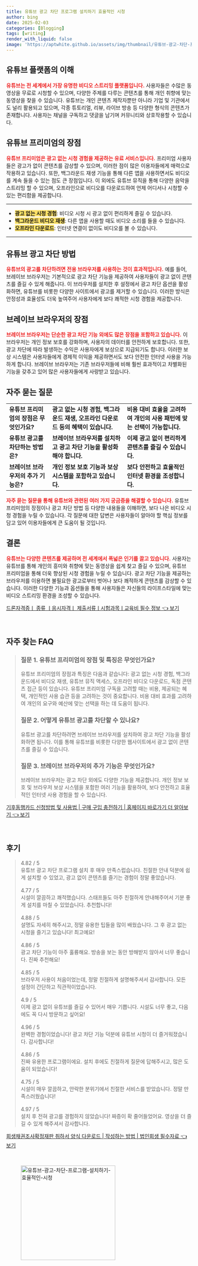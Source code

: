 ```yaml
---
title: 유튜브 광고 차단 프로그램 설치하기 효율적인 시청
author: bing
date: 2025-02-03
categories: [Blogging]
tags: [writing]
render_with_liquid: false
image: 'https://aptwhite.github.io/assets/img/thumbnail/유튜브-광고-차단-프로그램-설치하기-효율적인-시청.webp'
---
```



<h2 id='유튜브 플랫폼의 이해'>유튜브 플랫폼의 이해</h2>

<p><b><span style="color: #ee2323;">유튜브는 전 세계에서 가장 유명한 비디오 스트리밍 플랫폼입니다.</span></b> 사용자들은 수많은 동영상을 무료로 시청할 수 있으며, 다양한 주제를 다루는 콘텐츠를 통해 개인 취향에 맞는 동영상을 찾을 수 있습니다. 유튜브는 개인 콘텐츠 제작자뿐만 아니라 기업 및 기관에서도 널리 활용되고 있으며, 각종 튜토리얼, 리뷰, 라이브 방송 등 다양한 형식의 콘텐츠가 존재합니다. 사용자는 채널을 구독하고 댓글을 남기며 커뮤니티와 상호작용할 수 있습니다.</p>

<h2 id='유튜브 프리미엄의 장점'>유튜브 프리미엄의 장점</h2>

<p><b><span style="color: #ee2323;">유튜브 프리미엄은 광고 없는 시청 경험을 제공하는 유료 서비스입니다.</span></b> 프리미엄 사용자들은 광고가 없이 콘텐츠를 감상할 수 있으며, 이러한 점이 많은 이용자들에게 매력으로 작용하고 있습니다. 또한, 백그라운드 재생 기능을 통해 다른 앱을 사용하면서도 비디오를 계속 들을 수 있는 점도 큰 장점입니다. 이 외에도 유튜브 뮤직을 통해 다양한 음악을 스트리밍 할 수 있으며, 오프라인으로 비디오를 다운로드하여 언제 어디서나 시청할 수 있는 편리함을 제공합니다.</p>

<hr />

<ul>
    <li><b><span style="background-color: #ffe066;">광고 없는 시청 경험</span></b>: 비디오 시청 시 광고 없이 편리하게 즐길 수 있습니다.</li>
    <li><b><span style="background-color: #ffe066;">백그라운드 비디오 재생</span></b>: 다른 앱을 사용할 때도 비디오 소리를 들을 수 있습니다.</li>
    <li><b><span style="background-color: #ffe066;">오프라인 다운로드</span></b>: 인터넷 연결이 없이도 비디오를 볼 수 있습니다.</li>
</ul>

<hr />

<h2 id='유튜브 광고 차단 방법'>유튜브 광고 차단 방법</h2>

<p><b><span style="color: #ee2323;">유튜브의 광고를 차단하려면 전용 브라우저를 사용하는 것이 효과적입니다.</span></b> 예를 들어, 브레이브 브라우저는 기본적으로 광고 차단 기능을 제공하여 사용자들이 광고 없이 콘텐츠를 즐길 수 있게 해줍니다. 이 브라우저를 설치한 후 설정에서 광고 차단 옵션을 활성화하면, 유튜브를 비롯한 다양한 사이트에서 광고를 제거할 수 있습니다. 이러한 방식은 안정성과 효율성도 더욱 높여주어 사용자에게 보다 쾌적한 시청 경험을 제공합니다.</p>

<h2 id='브레이브 브라우저의 장점'>브레이브 브라우저의 장점</h2>

<p><b><span style="color: #ee2323;">브레이브 브라우저는 단순한 광고 차단 기능 외에도 많은 장점을 포함하고 있습니다.</span></b> 이 브라우저는 개인 정보 보호를 강화하며, 사용자의 데이터를 안전하게 보호합니다. 또한, 광고 차단에 따라 발생하는 수익은 사용자에게 보상으로 지급되기도 합니다. 이러한 보상 시스템은 사용자들에게 경제적 이익을 제공하면서도 보다 안전한 인터넷 사용을 가능하게 합니다. 브레이브 브라우저는 기존 브라우저들에 비해 훨씬 효과적이고 차별화된 기능을 갖추고 있어 많은 사용자들에게 사랑받고 있습니다.</p>

<h2 id='자주 묻는 질문'>자주 묻는 질문</h2>

<table>
    <tr>
        <td><b>유튜브 프리미엄의 장점은 무엇인가요?</b></td>
        <td><b>광고 없는 시청 경험, 백그라운드 재생, 오프라인 다운로드 등의 혜택이 있습니다.</b></td>
        <td><b>비용 대비 효율을 고려하여 개인의 사용 패턴에 맞는 선택이 가능합니다.</b></td>
    </tr>
    <tr>
        <td><b>유튜브 광고를 차단하는 방법은?</b></td>
        <td><b>브레이브 브라우저를 설치하고 광고 차단 기능을 활성화해야 합니다.</b></td>
        <td><b>이제 광고 없이 편리하게 콘텐츠를 즐길 수 있습니다.</b></td>
    </tr>
    <tr>
        <td><b>브레이브 브라우저의 추가 기능은?</b></td>
        <td><b>개인 정보 보호 기능과 보상 시스템을 포함하고 있습니다.</b></td>
        <td><b>보다 안전하고 효율적인 인터넷 환경을 조성합니다.</b></td>
    </tr>
</table>

<p><b><span style="color: #ee2323;">자주 묻는 질문을 통해 유튜브와 관련된 여러 가지 궁금증을 해결할 수 있습니다.</span></b> 유튜브 프리미엄의 장점이나 광고 차단 방법 등 다양한 내용들을 이해하면, 보다 나은 비디오 시청 경험을 누릴 수 있습니다. 각 질문에 대한 답변은 사용자들이 알아야 할 핵심 정보를 담고 있어 이용자들에게 큰 도움이 될 것입니다.</p>

<h2 id='결론'>결론</h2>

<p><b><span style="color: #ee2323;">유튜브는 다양한 콘텐츠를 제공하며 전 세계에서 폭넓은 인기를 끌고 있습니다.</span></b> 사용자는 유튜브를 통해 개인의 흥미와 취향에 맞는 동영상을 쉽게 찾고 즐길 수 있으며, 유튜브 프리미엄을 통해 더욱 향상된 시청 경험을 누릴 수 있습니다. 광고 차단 기능을 제공하는 브라우저를 이용하면 불필요한 광고로부터 벗어나 보다 쾌적하게 콘텐츠를 감상할 수 있습니다. 이러한 다양한 기능과 옵션들을 통해 사용자들은 자신들의 라이프스타일에 맞는 비디오 스트리밍 환경을 조성할 수 있습니다.</p>


<p><a class="click-button" title="드론자격증ㅣ 종류 ㅣ응시자격ㅣ 제출서류ㅣ시험과목ㅣ교육비 필수 정보" href="https://aptwhite.github.io/posts/%EB%93%9C%EB%A1%A0%EC%9E%90%EA%B2%A9%EC%A6%9D%E3%85%A3-%EC%A2%85%EB%A5%98-%E3%85%A3%EC%9D%91%EC%8B%9C%EC%9E%90%EA%B2%A9%E3%85%A3-%EC%A0%9C%EC%B6%9C%EC%84%9C%EB%A5%98%E3%85%A3%EC%8B%9C%ED%97%98%EA%B3%BC%EB%AA%A9%E3%85%A3%EA%B5%90%EC%9C%A1%EB%B9%84-%ED%95%84%EC%88%98-%EC%A0%95%EB%B3%B4/" rel="dofollow">드론자격증ㅣ 종류 ㅣ응시자격ㅣ 제출서류ㅣ시험과목ㅣ교육비 필수 정보 👈 보기</a></p><br>
<h2 id='자주_찾는_FAQ'>자주 찾는 FAQ</h2>
<div itemscope="" itemtype="https://schema.org/FAQPage"> 
<blockquote> 
<div itemscope="" itemprop="mainEntity" itemtype="https://schema.org/Question"> 
<h3 itemprop="name">질문 1. 유튜브 프리미엄의 장점 및 특징은 무엇인가요?</h3> 
<div itemscope="" itemprop="acceptedAnswer" itemtype="https://schema.org/Answer"> 
<span itemprop="text"> 
<p>유튜브 프리미엄의 장점과 특징은 다음과 같습니다: 광고 없는 시청 경험, 백그라운드에서 비디오 재생, 유튜브 뮤직 액세스, 오프라인 비디오 다운로드, 독점 콘텐츠 접근 등이 있습니다. 유튜브 프리미엄 구독을 고려할 때는 비용, 제공되는 혜택, 개인적인 사용 습관 등을 고려하는 것이 중요합니다. 비용 대비 효과를 고려하여 개인의 요구와 예산에 맞는 선택을 하는 데 도움이 됩니다.</p> 
</span> 
</div> 
</div> 

<div itemscope="" itemprop="mainEntity" itemtype="https://schema.org/Question"> 
<h3 itemprop="name">질문 2. 어떻게 유튜브 광고를 차단할 수 있나요?</h3> 
<div itemscope="" itemprop="acceptedAnswer" itemtype="https://schema.org/Answer"> 
<span itemprop="text"> 
<p>유튜브 광고를 차단하려면 브레이브 브라우저를 설치하여 광고 차단 기능을 활성화하면 됩니다. 이를 통해 유튜브를 비롯한 다양한 웹사이트에서 광고 없이 콘텐츠를 즐길 수 있습니다.</p> 
</span> 
</div> 
</div> 

<div itemscope="" itemprop="mainEntity" itemtype="https://schema.org/Question"> 
<h3 itemprop="name">질문 3. 브레이브 브라우저의 추가 기능은 무엇인가요?</h3> 
<div itemscope="" itemprop="acceptedAnswer" itemtype="https://schema.org/Answer"> 
<span itemprop="text"> 
<p>브레이브 브라우저는 광고 차단 외에도 다양한 기능을 제공합니다. 개인 정보 보호 및 브라우저 보상 시스템을 포함한 여러 기능을 활용하여, 보다 안전하고 효율적인 인터넷 사용 경험을 할 수 있습니다.</p> 
</span> 
</div> 
</div> 
</blockquote> 
</div>
<p><a class="click-button" title="기후동행카드 신청방법 및 사용법 | 구매 구입 충전하기 | 홈페이지 바로가기 더 알아보기" href="https://aptwhite.github.io/posts/%EA%B8%B0%ED%9B%84%EB%8F%99%ED%96%89%EC%B9%B4%EB%93%9C-%EC%8B%A0%EC%B2%AD%EB%B0%A9%EB%B2%95-%EB%B0%8F-%EC%82%AC%EC%9A%A9%EB%B2%95-%EA%B5%AC%EB%A7%A4-%EA%B5%AC%EC%9E%85-%EC%B6%A9%EC%A0%84%ED%95%98%EA%B8%B0-%ED%99%88%ED%8E%98%EC%9D%B4%EC%A7%80-%EB%B0%94%EB%A1%9C%EA%B0%80%EA%B8%B0-%EB%8D%94-%EC%95%8C%EC%95%84%EB%B3%B4%EA%B8%B0/" rel="dofollow">기후동행카드 신청방법 및 사용법 | 구매 구입 충전하기 | 홈페이지 바로가기 더 알아보기 👈 보기</a></p><br>
<h2 id='후기'>후기</h2>
<div itemscope itemtype="https://schema.org/Product">
  <blockquote>
  <div itemprop="review" itemscope itemtype="https://schema.org/Review">
      <div itemprop="reviewRating" itemscope itemtype="https://schema.org/Rating"> <span itemprop="ratingValue">4.82</span> / <span itemprop="bestRating">5</span> </div>
      <span itemprop="reviewBody">유튜브 광고 차단 프로그램 설치 후 매우 만족스럽습니다. 친절한 안내 덕분에 쉽게 설치할 수 있었고, 광고 없이 콘텐츠를 즐기는 경험이 정말 좋았습니다. </span>
  </div>
  <br>
  <div itemprop="review" itemscope itemtype="https://schema.org/Review">
      <div itemprop="reviewRating" itemscope itemtype="https://schema.org/Rating"> <span itemprop="ratingValue">4.77</span> / <span itemprop="bestRating">5</span> </div>
      <span itemprop="reviewBody">시설이 깔끔하고 쾌적했습니다. 스태프들도 아주 친절하게 안내해주어서 기분 좋게 설치를 마칠 수 있었습니다. 추천합니다!</span>
  </div>
  <br>
  <div itemprop="review" itemscope itemtype="https://schema.org/Review">
      <div itemprop="reviewRating" itemscope itemtype="https://schema.org/Rating"> <span itemprop="ratingValue">4.88</span> / <span itemprop="bestRating">5</span> </div>
      <span itemprop="reviewBody">설명도 자세히 해주시고, 정말 유용한 팁들을 많이 배웠습니다. 그 후 광고 없는 시청을 즐기고 있습니다! 최고예요!</span>
  </div>
  <br>
  <div itemprop="review" itemscope itemtype="https://schema.org/Review">
      <div itemprop="reviewRating" itemscope itemtype="https://schema.org/Rating"> <span itemprop="ratingValue">4.86</span> / <span itemprop="bestRating">5</span> </div>
      <span itemprop="reviewBody">광고 차단 기능이 아주 훌륭해요. 방송을 보는 동안 방해받지 않아서 너무 좋습니다. 진짜 추천해요!</span>
  </div>
  <br>
  <div itemprop="review" itemscope itemtype="https://schema.org/Review">
      <div itemprop="reviewRating" itemscope itemtype="https://schema.org/Rating"> <span itemprop="ratingValue">4.85</span> / <span itemprop="bestRating">5</span> </div>
      <span itemprop="reviewBody">브라우저 사용이 처음이었는데, 정말 친절하게 설명해주셔서 감사합니다. 모든 설정이 간단하고 직관적이었습니다.</span>
  </div>
  <br>
  <div itemprop="review" itemscope itemtype="https://schema.org/Review">
      <div itemprop="reviewRating" itemscope itemtype="https://schema.org/Rating"> <span itemprop="ratingValue">4.9</span> / <span itemprop="bestRating">5</span> </div>
      <span itemprop="reviewBody">이제 광고 없이 유튜브를 즐길 수 있어서 매우 기쁩니다. 시설도 너무 좋고, 다음에도 꼭 다시 방문하고 싶어요!</span>
  </div>
  <br>
  <div itemprop="review" itemscope itemtype="https://schema.org/Review">
      <div itemprop="reviewRating" itemscope itemtype="https://schema.org/Rating"> <span itemprop="ratingValue">4.96</span> / <span itemprop="bestRating">5</span> </div>
      <span itemprop="reviewBody">완벽한 경험이었습니다! 광고 차단 기능 덕분에 유튜브 시청이 더 즐거워졌습니다. 감사합니다!</span>
  </div>
  <br>
  <div itemprop="review" itemscope itemtype="https://schema.org/Review">
      <div itemprop="reviewRating" itemscope itemtype="https://schema.org/Rating"> <span itemprop="ratingValue">4.86</span> / <span itemprop="bestRating">5</span> </div>
      <span itemprop="reviewBody">진짜 유용한 프로그램이에요. 설치 후에도 친절하게 질문에 답해주시고, 많은 도움이 되었습니다!</span>
  </div>
  <br>
  <div itemprop="review" itemscope itemtype="https://schema.org/Review">
      <div itemprop="reviewRating" itemscope itemtype="https://schema.org/Rating"> <span itemprop="ratingValue">4.75</span> / <span itemprop="bestRating">5</span> </div>
      <span itemprop="reviewBody">시설이 매우 깔끔하고, 안락한 분위기에서 친절한 서비스를 받았습니다. 정말 만족스러웠습니다!</span>
  </div>
  <br>
  <div itemprop="review" itemscope itemtype="https://schema.org/Review">
      <div itemprop="reviewRating" itemscope itemtype="https://schema.org/Rating"> <span itemprop="ratingValue">4.97</span> / <span itemprop="bestRating">5</span> </div>
      <span itemprop="reviewBody">설치 후 전혀 광고를 경험하지 않았습니다! 짜증이 확 줄어들었어요. 영상을 더 즐길 수 있게 해주셔서 감사합니다.</span>
  </div>
  </blockquote>
</div>
<p><a class="click-button" title="회생채권조사확정재판 취하서 양식 다운로드 | 작성하는 방법 | 법인회생 필수자료" href="https://aptwhite.github.io/posts/%ED%9A%8C%EC%83%9D%EC%B1%84%EA%B6%8C%EC%A1%B0%EC%82%AC%ED%99%95%EC%A0%95%EC%9E%AC%ED%8C%90-%EC%B7%A8%ED%95%98%EC%84%9C-%EC%96%91%EC%8B%9D-%EB%8B%A4%EC%9A%B4%EB%A1%9C%EB%93%9C-%EC%9E%91%EC%84%B1%ED%95%98%EB%8A%94-%EB%B0%A9%EB%B2%95-%EB%B2%95%EC%9D%B8%ED%9A%8C%EC%83%9D-%ED%95%84%EC%88%98%EC%9E%90%EB%A3%8C/" rel="dofollow">회생채권조사확정재판 취하서 양식 다운로드 | 작성하는 방법 | 법인회생 필수자료 👈 보기</a></p><br>
<figure class="image"><img src="https://aptwhite.github.io/assets/img/thumbnail/유튜브-광고-차단-프로그램-설치하기-효율적인-시청.webp" alt="유튜브-광고-차단-프로그램-설치하기-효율적인-시청" width="256" height="256"></figure>